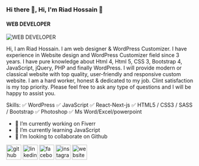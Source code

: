 ### Hi there 👋, Hi, I'm Riad Hossain 👋
#### WEB DEVELOPER
![WEB DEVELOPER](https://github.com/Riadhossain5111)

Hi, I am Riad Hossain. I am web designer & WordPress Customizer. I have experience in Website design and WordPress Customizer field since 3 years. I have pure knowledge about Html 4, Html 5, CSS 3, Bootstrap 4, JavaScript, jQuery, PHP and finally WordPress. I will provide modern or classical website with top quality, user-friendly and responsive custom website. I am a hard worker, honest & dedicated to my job. Clint satisfaction is my top priority. Please feel free to ask any type of questions and I will be happy to assist you.

Skills: ✅ WordPress ✅ JavaScript ✅ React-Next-js ✅ HTML5 / CSS3 / SASS / Bootstrap ✅ Photoshop  ✅ Ms Word/Excel/powerpoint

- 🔭 I’m currently working on Fiverr 
- 🌱 I’m currently learning JavaScript 
- 👯 I’m looking to collaborate on Github 


[<img src='https://cdn.jsdelivr.net/npm/simple-icons@3.0.1/icons/github.svg' alt='github' height='40'>](https://github.com/https://github.com/Riadhossain5111)  [<img src='https://cdn.jsdelivr.net/npm/simple-icons@3.0.1/icons/linkedin.svg' alt='linkedin' height='40'>](https://www.linkedin.com/in/https://www.linkedin.com/in/riad-hossain-5bb21921a//)  [<img src='https://cdn.jsdelivr.net/npm/simple-icons@3.0.1/icons/facebook.svg' alt='facebook' height='40'>](https://www.facebook.com/https://www.facebook.com/riyadhossain410/)  [<img src='https://cdn.jsdelivr.net/npm/simple-icons@3.0.1/icons/instagram.svg' alt='instagram' height='40'>](https://www.instagram.com/https://www.instagram.com/riyadhossain410//)  [<img src='https://cdn.jsdelivr.net/npm/simple-icons@3.0.1/icons/icloud.svg' alt='website' height='40'>](https://riadhossain5111.github.io/react-portfolio-project/)  

